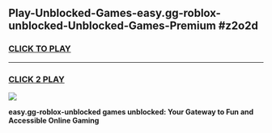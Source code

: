 
## Play-Unblocked-Games-easy.gg-roblox-unblocked-Unblocked-Games-Premium #z2o2d
<h3>
<a href="https://premium.freeplayer.one?title=easy.gg-roblox-unblocked&ref=12M">CLICK TO PLAY</a></h3>
<hr>

<h3>
<a href="https://premium.freeplayer.one?title=easy.gg-roblox-unblocked&ref=12M">CLICK 2 PLAY</a>
  
</h3>

<a href="https://premium.freeplayer.one?title=easy.gg-roblox-unblocked&ref=12M"><img src="https://clearcache.store/games.png"></a>


**easy.gg-roblox-unblocked games unblocked: Your Gateway to Fun and Accessible Online Gaming**
